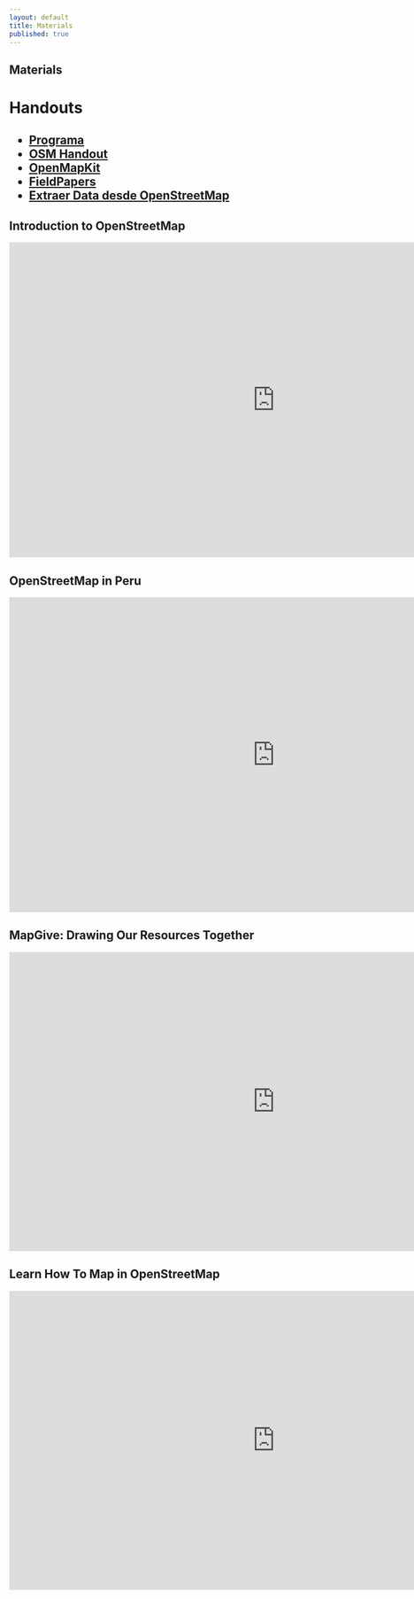 ```yaml
---
layout: default
title: Materials
published: true
---
```


<div class='fill-blue'>
  <div class='liner clearfix center fill-darken3 dark col12'>
    <h2 class='pad2'>Materials</h2>
  </div>
</div>


<div class='limiter pad4y clearfix'>

<h1>Handouts</h1>

<h2>
<ul>
<li><a href="{{site.baseurl}}/files/Programa.docx">Programa</a></li>
<li><a href="{{site.baseurl}}/files/OSM-handout.pdf">OSM Handout</a></li>
<li><a href="{{site.baseurl}}/files/OMK.docx">OpenMapKit</a></li>
<li><a href="{{site.baseurl}}/files/LearnOSM-FieldPapers.pdf">FieldPapers</a></li>
<li><a href="{{site.baseurl}}/files/Extraer_Data_desde_OpenStreetMap.docx">Extraer Data desde OpenStreetMap</a></li>
</ul>
</h2>

<h2>Introduction to OpenStreetMap</h2>

<iframe src="https://docs.google.com/presentation/d/1OTnux5OkWnKjWpkcU7d7ogi3S4sPgqbJL7uph8sADA4/embed?start=false&loop=false&delayms=3000" frameborder="0" width="960" height="569" allowfullscreen="true" mozallowfullscreen="true" webkitallowfullscreen="true"></iframe>

<h2>OpenStreetMap in Peru</h2>

<iframe src="https://docs.google.com/presentation/d/1JD-FLqqsBkoo46ZdIO84lw9CcG5A6rZ38RrE0WFGJFs/embed?start=false&loop=false&delayms=3000" frameborder="0" width="960" height="569" allowfullscreen="true" mozallowfullscreen="true" webkitallowfullscreen="true"></iframe>


<h2>MapGive: Drawing Our Resources Together</h2>

<iframe width="960" height="540" src="https://www.youtube.com/embed/C175zW8-6j8?cc_load_policy=1&hl=es&cc_lang_pref=es" frameborder="0" allowfullscreen></iframe>

<h2>Learn How To Map in OpenStreetMap</h2>

<iframe width="960" height="540" src="https://www.youtube.com/embed/Ir-3K0pjwOI?cc_load_policy=1&hl=es&cc_lang_pref=es" frameborder="0" allowfullscreen></iframe>


</div>

